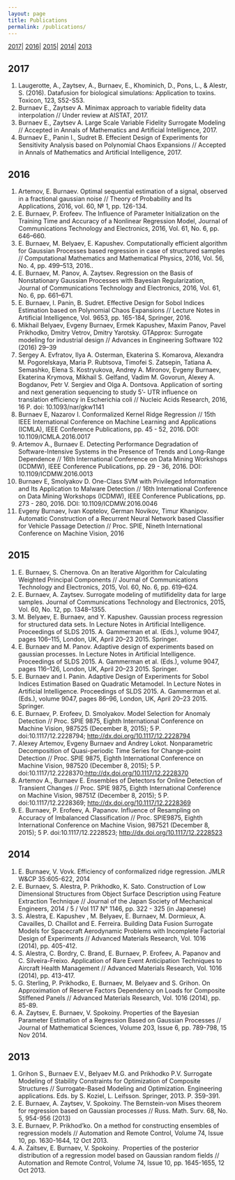 ```yaml
---
layout: page
title: Publications
permalink: /publications/
---
```


[2017](#2016)|
[2016](#2016)|
[2015](#2015)|
[2014](#2014)|
[2013](#2015)

## **2017**
1.	Laugerotte, A., Zaytsev, A., Burnaev, E., Khominich, D., Pons, L., & Alestr, S. (2016). Datafusion for biological simulations: Application to toxins. Toxicon, 123, S52-S53.
2.	Burnaev E., Zaytsev A. Minimax approach to variable fidelity data interpolation // Under review at AISTAT, 2017.
3.	Burnaev E., Zaytsev A. Large Scale Variable Fidelity Surrogate Modeling // Accepted in Annals of Mathematics and Artificial Intelligence, 2017.
4. Burnaev E., Panin I., Sudret B. Effecient Design of Experiments for Sensitivity Analysis based on Polynomial Chaos Expansions // Accepted in Annals of Mathematics and Artificial Intelligence, 2017.

## **2016**
1.	Artemov, E. Burnaev. Optimal sequential estimation of a signal, observed in a fractional gaussian noise // Theory of Probability and Its Applications, 2016, vol. 60, № 1, pp. 126-134.
2.	E. Burnaev, P. Erofeev. The Influence of Parameter Initialization on the Training Time and Accuracy of a Nonlinear Regression Model, Journal of Communications Technology and Electronics, 2016, Vol. 61, No. 6, pp. 646–660.
3.	E. Burnaev, M. Belyaev, E. Kapushev. Computationally efficient algorithm for Gaussian Processes based regression in case of structured samples // Computational Mathematics and Mathematical Physics, 2016, Vol. 56, No. 4, pp. 499–513, 2016..
4.	E. Burnaev, M. Panov, A. Zaytsev. Regression on the Basis of Nonstationary Gaussian Processes with Bayesian Regularization, Journal of Communications Technology and Electronics, 2016, Vol. 61, No. 6, pp. 661–671.
5.	E. Burnaev, I. Panin, B. Sudret. Effective Design for Sobol Indices Estimation based on Polynomial Chaos Expansions // Lecture Notes in Artificial Intelligence, Vol. 9653, pp. 165-184, Springer, 2016.
6.	Mikhail Belyaev, Evgeny Burnaev, Ermek Kapushev, Maxim Panov, Pavel Prikhodko, Dmitry Vetrov, Dmitry Yarotsky. GTApprox: Surrogate modeling for industrial design // Advances in Engineering Software 102 (2016) 29–39
7.	Sergey A. Evfratov, Ilya A. Osterman, Ekaterina S. Komarova, Alexandra M. Pogorelskaya, Maria P. Rubtsova, Timofei S. Zatsepin, Tatiana A. Semashko, Elena S. Kostryukova, Andrey A. Mironov, Evgeny Burnaev, Ekaterina Krymova, Mikhail S. Gelfand, Vadim M. Govorun, Alexey A. Bogdanov, Petr V. Sergiev and Olga A. Dontsova. Application of sorting and next generation sequencing to study 5’- UTR influence on translation efficiency in Escherichia coli // Nucleic Acids Research, 2016,  16 P. doi: 10.1093/nar/gkw1141
8.	Burnaev E, Nazarov I. Conformalized Kernel Ridge Regression // 15th IEEE International Conference on Machine Learning and Applications (ICMLA), IEEE Conference Publications, pp. 45 - 52, 2016. DOI: 10.1109/ICMLA.2016.0017
9.	Artemov A., Burnaev E. Detecting Performance Degradation of Software-Intensive Systems in the Presence of Trends and Long-Range Dependence // 16th International Conference on Data Mining Workshops (ICDMW), IEEE Conference Publications, pp. 29 - 36, 2016. DOI: 10.1109/ICDMW.2016.0013
10.	Burnaev E, Smolyakov D. One-Class SVM with Privileged Information and Its Application to Malware Detection // 16th International Conference on Data Mining Workshops (ICDMW), IEEE Conference Publications, pp. 273 - 280, 2016. DOI: 10.1109/ICDMW.2016.0046
11.	Evgeny Burnaev, Ivan Koptelov, German Novikov, Timur Khanipov. Automatic Construction of a Recurrent Neural Network based Classifier for Vehicle Passage Detection // Proc. SPIE, Nineth International Conference on Machine Vision, 2016

## **2015**
1.	E. Burnaev, S. Chernova. On an Iterative Algorithm for Calculating Weighted Principal Components // Journal of Communications Technology and Electronics, 2015, Vol. 60, No. 6, pp. 619–624.
2.	E. Burnaev, A. Zaytsev. Surrogate modeling of mutlifidelity data for large samples. Journal of Communications Technology and Electronics, 2015, Vol. 60, No. 12, pp. 1348–1355.
3.	M. Belyaev, E. Burnaev, and Y. Kapushev. Gaussian process regression for structured data sets. In Lecture Notes in Artificial Intelligence. Proceedings of SLDS 2015. A. Gammerman et al. (Eds.), volume 9047, pages 106–115, London, UK, April 20–23 2015. Springer.
4.	E. Burnaev and M. Panov. Adaptive design of experiments based on gaussian processes. In Lecture Notes in Artificial Intelligence. Proceedings of SLDS 2015. A. Gammerman et al. (Eds.), volume 9047, pages 116–126, London, UK, April 20–23 2015. Springer.
5.	E. Burnaev and I. Panin. Adaptive Design of Experiments for Sobol Indices Estimation Based on Quadratic Metamodel. In Lecture Notes in Artificial Intelligence. Proceedings of SLDS 2015. A. Gammerman et al. (Eds.), volume 9047, pages 86–96, London, UK, April 20–23 2015. Springer.
6.	E. Burnaev, P. Erofeev, D. Smolyakov. Model Selection for Anomaly Detection // Proc. SPIE 9875, Eighth International Conference on Machine Vision, 987525 (December 8, 2015); 5 P. doi:10.1117/12.2228794; http://dx.doi.org/10.1117/12.2228794
7.	Alexey Artemov, Evgeny Burnaev and Andrey Lokot. Nonparametric Decomposition of Quasi-periodic Time Series for Change-point Detection // Proc. SPIE 9875, Eighth International Conference on Machine Vision, 987520 (December 8, 2015); 5 P. doi:10.1117/12.2228370;http://dx.doi.org/10.1117/12.2228370
8.	Artemov A., Burnaev E. Ensembles of Detectors for Online Detection of Transient Changes // Proc. SPIE 9875, Eighth International Conference on Machine Vision, 98751Z (December 8, 2015); 5 P. doi:10.1117/12.2228369; http://dx.doi.org/10.1117/12.2228369
9.	E. Burnaev, P. Erofeev, A. Papanov. Influence of Resampling on Accuracy of Imbalanced Classification // Proc. SPIE9875, Eighth International Conference on Machine Vision, 987521 (December 8, 2015); 5 P. doi:10.1117/12.2228523; http://dx.doi.org/10.1117/12.2228523

## **2014**
1.	E. Burnaev, V. Vovk. Efficiency of conformalized ridge regression. JMLR W&CP 35:605-622, 2014
2.	E. Burnaev, S. Alestra, P. Prikhodko, K. Sato. Construction of Low Dimensional Structures from Object Surface Description using Feature Extraction Technique // Journal of the Japan Society of Mechanical Engineers, 2014 / 5 / Vol 117 N° 1146, pp. 322 - 325 (in Japanese)    
3.	S. Alestra, E. Kapushev , M. Belyaev, E. Burnaev, M. Dormieux, A. Cavailles, D. Chaillot and E. Ferreira. Building Data Fusion Surrogate Models for Spacecraft Aerodynamic Problems with Incomplete Factorial Design of Experiments // Advanced Materials Research, Vol. 1016 (2014), pp. 405-412.
4.	S. Alestra, C. Bordry, C. Brand, E. Burnaev, P. Erofeev, A. Papanov and C. Silveira-Freixo. Application of Rare Event Anticipation Techniques to Aircraft Health Management // Advanced Materials Research, Vol. 1016 (2014), pp. 413-417.
5.	G. Sterling, P. Prikhodko, E. Burnaev, M. Belyaev and S. Grihon. On Approximation of Reserve Factors Dependency on Loads for Composite Stiffened Panels // Advanced Materials Research, Vol. 1016 (2014), pp. 85-89. 
6.	A. Zaytsev, E. Burnaev, V. Spokoiny. Properties of the Bayesian Parameter Estimation of a Regression Based on Gaussian Processes // Journal of Mathematical Sciences, Volume 203, Issue 6, pp. 789-798, 15 Nov 2014.

## 2013
1.	Grihon S., Burnaev E.V., Belyaev M.G. and Prikhodko P.V. Surrogate Modeling of Stability Constraints for Optimization of Composite Structures // Surrogate-Based Modeling and Optimization. Engineering applications. Eds. by S. Koziel, L. Leifsson. Springer, 2013. P. 359-391.
2.	E. Burnaev, A. Zaytsev, V. Spokoiny. The Bernstein-von Mises theorem for regression based on Gaussian processes // Russ. Math. Surv. 68, No. 5, 954-956 (2013)
3.	E. Burnaev, P. Prikhod’ko. On a method for constructing ensembles of regression models // Automation and Remote Control, Volume 74, Issue 10, pp. 1630-1644, 12 Oct 2013.
4.	A. Zaitsev, E. Burnaev, V. Spokoiny.  Properties of the posterior distribution of a regression model based on Gaussian random fields // Automation and Remote Control, Volume 74, Issue 10, pp. 1645-1655, 12 Oct 2013.
